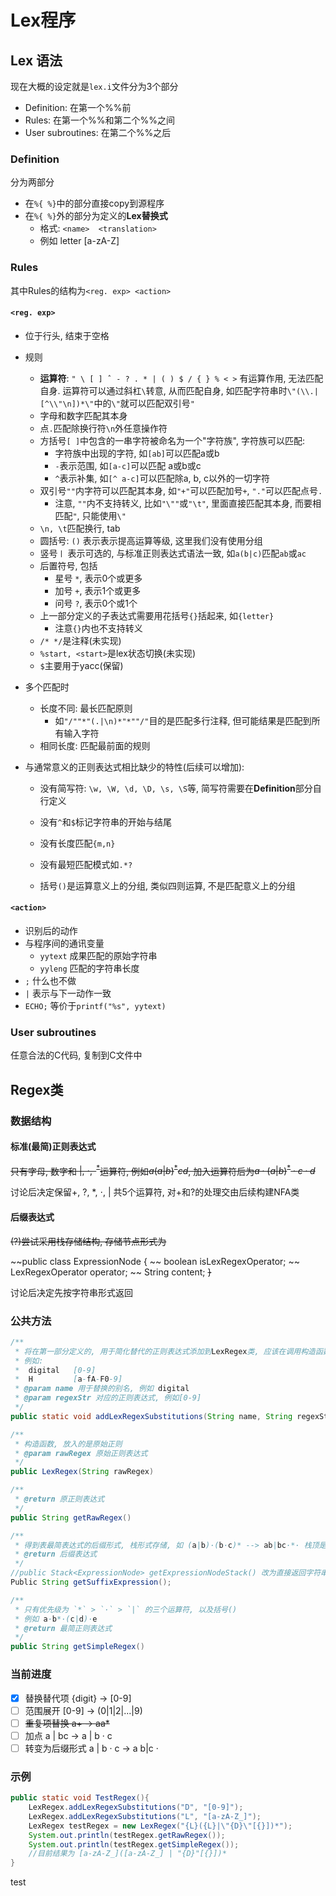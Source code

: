 # Lex程序
## Lex 语法

现在大概的设定就是`lex.i`文件分为3个部分

- Definition: 在第一个%%前
- Rules: 在第一个%%和第二个%%之间
- User subroutines: 在第二个%%之后

### Definition

分为两部分

- 在`%{ %}`中的部分直接copy到源程序
- 在`%{ %}`外的部分为定义的**Lex替换式**
  - 格式: `<name>  <translation>`
  - 例如 letter  [a-zA-Z]

### Rules

其中Rules的结构为`<reg. exp> <action>`

#### `<reg. exp>`

- 位于行头, 结束于空格

- 规则

  - **运算符**: `" \ [ ] ˆ - ? . * | ( ) $ / { } % < >` 有运算作用, 无法匹配自身. 运算符可以通过斜杠`\`转意, 从而匹配自身, 如匹配字符串时`\"(\\.|[^\\"\n])*\"`中的`\"`就可以匹配双引号`"`
  - 字母和数字匹配其本身
  - 点`.`匹配除换行符`\n`外任意操作符
  - 方括号`[ ]`中包含的一串字符被命名为一个"字符族", 字符族可以匹配:
    - 字符族中出现的字符, 如`[ab]`可以匹配a或b
    - `-`表示范围, 如`[a-c]`可以匹配 a或b或c
    - `^`表示补集, 如`[^ a-c]`可以匹配除a, b, c以外的一切字符
  - 双引号`""`内字符可以匹配其本身, 如`"+"`可以匹配加号`+`, `"."`可以匹配点号`.`
    - 注意, `""`内不支持转义, 比如`"\""`或`"\t"`, 里面直接匹配其本身, 而要相匹配`"`, 只能使用`\"`
  - `\n, \t`匹配换行, tab
  - 圆括号: `()` 表示表示提高运算等级, 这里我们没有使用分组
  - 竖号`丨` 表示可选的, 与标准正则表达式语法一致, 如`a(b|c)`匹配`ab`或`ac`
  - 后置符号, 包括
    - 星号 `*`, 表示0个或更多
    - 加号 `+`, 表示1个或更多
    - 问号 `?`, 表示0个或1个
  - 上一部分定义的子表达式需要用花括号`{}`括起来, 如`{letter}`
    - 注意`{}`内也不支持转义
  - `/* */`是注释(未实现)
  - `%start, <start>`是lex状态切换(未实现)
  - `$`主要用于yacc(保留)

- 多个匹配时
  - 长度不同: 最长匹配原则
    - 如`"/""*"(.|\n)*"*""/"`目的是匹配多行注释, 但可能结果是匹配到所有输入字符
  - 相同长度: 匹配最前面的规则

- 与通常意义的正则表达式相比缺少的特性(后续可以增加):

  - 没有简写符: `\w, \W, \d, \D, \s, \S`等, 简写符需要在**Definition**部分自行定义

  - 没有`^`和`$`标记字符串的开始与结尾

  - 没有长度匹配`{m,n}`

  - 没有最短匹配模式如`.*?`

  - 括号`()`是运算意义上的分组, 类似四则运算, 不是匹配意义上的分组

#### `<action>`

- 识别后的动作
- 与程序间的通讯变量
  - `yytext` 成果匹配的原始字符串
  - `yyleng` 匹配的字符串长度
- `;` 什么也不做
- `|` 表示与下一动作一致
- `ECHO;` 等价于`printf("%s", yytext)`

### User subroutines

任意合法的C代码, 复制到C文件中

## Regex类

### 数据结构

#### 标准(最简)正则表达式

~~只有字母, 数字和 $|,\ \cdot, \ ^*$运算符, 例如$a(a|b)^*cd$, 加入运算符后为$a\cdot(a|b)^*\cdot c \cdot d$~~

讨论后决定保留+, ?, *, $\cdot$, | 共5个运算符, 对+和?的处理交由后续构建NFA类

#### 后缀表达式

~~(?)尝试采用栈存储结构, 存储节点形式为~~

~~public class ExpressionNode {
~~    boolean isLexRegexOperator;
~~    LexRegexOperator operator;
~~    String content;
~~}~~

讨论后决定先按字符串形式返回

### 公共方法

```java
/**
 * 将在第一部分定义的, 用于简化替代的正则表达式添加到LexRegex类, 应该在调用构造函数之前使用
 * 例如:
 *  digital   [0-9]
 *  H         [a-fA-F0-9]
 * @param name 用于替换的别名, 例如 digital
 * @param regexStr 对应的正则表达式, 例如[0-9]
 */
public static void addLexRegexSubstitutions(String name, String regexStr)
```

```java
/**
 * 构造函数, 放入的是原始正则
 * @param rawRegex 原始正则表达式
 */
public LexRegex(String rawRegex)
```

```java
/**
 * @return 原正则表达式
 */
public String getRawRegex()
```

```java
/**
 * 得到表最简表达式的后缀形式, 栈形式存储, 如 (a|b)·(b·c)* --> ab|bc·*· 栈顶是a
 * @return 后缀表达式
 */
//public Stack<ExpressionNode> getExpressionNodeStack() 改为直接返回字符串
Public String getSuffixExpression();
```

```java
/**
 * 只有优先级为 `*` > `·` > `|` 的三个运算符, 以及括号()
 * 例如 a·b*·(c|d)·e
 * @return 最简正则表达式
 */
public String getSimpleRegex()
```

### 当前进度

- [x] 替换替代项 {digit} -> [0-9]
- [ ] 范围展开 [0-9] -> (0|1|2|...|9)
- [ ] ~~重复项替换 a+ -> aa*~~
- [ ] 加点 a | bc -> a | b · c
- [ ] 转变为后缀形式 a | b · c -> a b|c ·

### 示例

```java
public static void TestRegex(){
    LexRegex.addLexRegexSubstitutions("D", "[0-9]");
    LexRegex.addLexRegexSubstitutions("L", "[a-zA-Z_]");
    LexRegex testRegex = new LexRegex("{L}({L}|\"{D}\"[{}])*");
    System.out.println(testRegex.getRawRegex());
    System.out.println(testRegex.getSimpleRegex());
    //目前结果为 [a-zA-Z_]([a-zA-Z_] | "{D}"[{}])*
}
```

test

